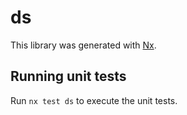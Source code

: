# ds

This library was generated with [Nx](https://nx.dev).

## Running unit tests

Run `nx test ds` to execute the unit tests.
